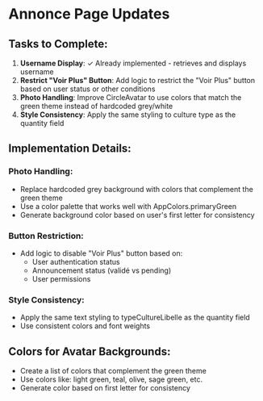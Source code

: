 # Annonce Page Updates

## Tasks to Complete:

1. **Username Display**: ✓ Already implemented - retrieves and displays username
2. **Restrict "Voir Plus" Button**: Add logic to restrict the "Voir Plus" button based on user status or other conditions
3. **Photo Handling**: Improve CircleAvatar to use colors that match the green theme instead of hardcoded grey/white
4. **Style Consistency**: Apply the same styling to culture type as the quantity field

## Implementation Details:

### Photo Handling:
- Replace hardcoded grey background with colors that complement the green theme
- Use a color palette that works well with AppColors.primaryGreen
- Generate background color based on user's first letter for consistency

### Button Restriction:
- Add logic to disable "Voir Plus" button based on:
  - User authentication status
  - Announcement status (validé vs pending)
  - User permissions

### Style Consistency:
- Apply the same text styling to typeCultureLibelle as the quantity field
- Use consistent colors and font weights

## Colors for Avatar Backgrounds:
- Create a list of colors that complement the green theme
- Use colors like: light green, teal, olive, sage green, etc.
- Generate color based on first letter for consistency
